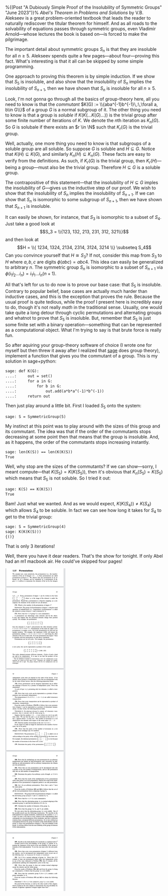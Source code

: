 %{(Post "A Dubiously Simple Proof of the Insolubility of Symmetric Groups"
   "June 2023")}%
*Abel's Theorem in Problems and Solutions* by V.B. Alekseev is a great problem-oriented
textbook that leads the reader to naturally rediscover the titular theorem for himself.
And as all roads to the solvability of equations passes through symmetric groups, even 
Vladimir Arnold—whose lectures the book is based on—is forced to make the pilgrimage.

The important detail about symmetric groups $S_n$ is that they are insoluble
for all $n \geq 5.$ Alekseev spends quite a few pages—about four—proving this fact.
What's interesting is that it all can be skipped by some simple programming.

One approach to proving this theorem is by simple induction. If we show that
$S_5$ is insoluble, and also show that the insolubility of $S_n$ implies the
insolubility of $S_{n+1},$ then we have shown that $S_n$ is insoluble for all
$n \geq 5.$

Look, I'm not gonna go through all the basics of group-theory here, all you 
need to know is that the *commutant* 
$K(G) := \\{aba^{-1}b^{-1}\,:\,\forall a, b\in G\\}$ of a group $G$ is 
a normal subgroup of it. The other thing you need to know is that a group 
is *soluble* if $K(K(\dots K(G)\dots))$ is the trivial group after some finite
number of iterations of $K.$ We denote the $n$th iteration as $K_n(G).$ So
$G$ is solubale if there exists an $r \in \N$ such that $K_r(G)$ is the trivial
group.

Well, actually, one more thing you need to know is that subgroups
of a soluble group are all soluble. So suppose $G$ is soluble and
$H \subseteq G.$ Notice that $K(H) \subseteq K(G),$ and similarly $K_n(H) 
\subseteq K_n(G).$ These facts are easy to verify from the definitions.
As such, if $K_r(G)$ is the trivial group, then $K_r(H)$—being a group—must
also be the trivial group. Therefore $H\subseteq G$ is a soluble group.

The contrapositive of this statement—that the insolubility 
of $H \subseteq G$ imples the insolubility of $G$—gives us the
inductive step of our proof. We wish to show that the insolubility 
of $S_n$ implies the insolubility of $S_{n+1}.$ If we can show that 
$S_n$ is isomorphic to some subgroup of $S_{n+1},$ then we have shown 
that $S_{n+1}$ is insoluble.

It can easily be shown, for instance, that $S_3$ is isomorphic to a subset of
$S_4.$ Just take a good look at
$$S_3 = \\{123, 132, 213, 231, 312, 321\\}$$
and then look at
$$H = \\{ 1234, 1324, 2134, 2314, 3124, 3214 \\} \subseteq S_4$$
Can you convince yourself that $H\cong S_3?$ If not, consider
this map from $S_3$ to $H$ where $a,b,c$ are digits $\phi(abc) = abc4.$
This idea can easily be generalized to arbitrary $n.$ The symmetric group
$S_n$ is isomorphic to a subset of $S_{n+1}$ via $\phi(i_1i_2\dots i_n) = i_1i_1\dots i_n(n+1).$

All that's left for us to do now is to prove our base case: that $S_5$ is 
insoluble. Contrary to popular belief, base cases are actually much harder
than inductive cases, and this is the exception that proves the rule. Because the
usual proof is quite tedious, while the proof I present here is incredibly easy to do,
though it's not really *math* in the traditional sense. Usually, one would take 
quite a long detour through cyclic permutations and alternating groups and whatnot
to prove that $S_5$ is insoluble. But, remember that $S_5$ is just some finite set 
with a binary operation—something that can be represented as a computational object. 
What I'm trying to say is that brute force is really fun.

So after aquiring your group-theory software of choice (I wrote one for myself
but then threw it away after I realized that [sage](https://www.sagemath.org/)
does group theory), implement a function that gives you the commutant of a group.
This is my solution in sage+python:

```
sage: def K(G):
....:     out = set()
....:     for a in G:
....:         for b in G:
....:             out.add(a*b*a^(-1)*b^(-1))
....:     return out
```

Then just play around a little bit. First I loaded $S_5$ onto the system:

```
sage: S = SymmetricGroup(5)
```

My instinct at this point was to play around with the sizes of this group
and its commutant. The idea was that if the order of the commutants stops
decreasing at some point then that means that the group is insoluble. And,
as it happens, the order of the commutants stops increasing instantly.

```
sage: len(K(S)) == len(K(K(S))
True
```

Well, why stop are the sizes of the commutants? If we can show—sorry, I meant
compute—that $K(S_5) = K(K(S_5)),$ then it's obvious that $K_n(S_5) = K(S_5)$
which means that $S_5$ is not soluble. So I tried it out:

```
sage: K(S) == K(K(S))
True
```

Bam! Just what we wanted. And as we would expect, $K(K(S_4)) \neq K(S_4)$ which
allows $S_4$ to be soluble. In fact we can see how long it takes for $S_4$
to get to the trivial group:

```
sage: S = SymmetricGroup(4)
sage: K(K(K(S)))
{()}
```

That is only $3$ iterations!

Well, there you have it dear readers. That's the show for tonight. If only
Abel had an m1 macbook air. He could've skipped four pages!

![](four.png)
